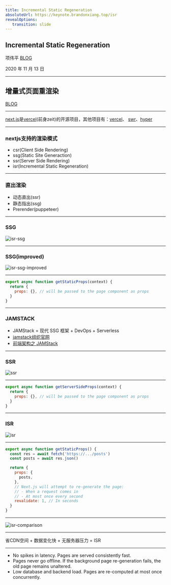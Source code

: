 ```yaml
---
title: Incremental Static Regeneration
absoluteUrl: https://keynote.brandonxiang.top/isr
revealOptions: 
   transition: slide
---
```


## Incremental Static Regeneration

项伟平 [BLOG](https://brandonxiang.vercel.app/)

2020 年 11 月 13 日

---

## 增量式页面重渲染

[BLOG](https://nextjs.org/blog/next-9-5#stable-incremental-static-regeneration)

---

[next.js](https://nextjs.org/)是[vercel](http://vercel.com/)(前身zeit)的开源项目，其他项目有：[vercel](https://github.com/vercel/vercel)、 [swr](https://github.com/vercel/swr)、[hyper](https://github.com/vercel/hyper)

---

### nextjs支持的渲染模式
- csr(Client Side Rendering)
- ssg(Static Site Generaction)
- ssr(Server Side Rendering)
- isr(Incremental Static Regeneration)

---

### 直出渲染
- 动态直出(ssr)
- 静态指出(ssg)
- Prerender(puppeteer)

---

### SSG

![isr-ssg](https://keynote.brandonxiang.top/public/img/isr-ssg.png)

---

### SSG(improved)

![isr-ssg-improved](https://keynote.brandonxiang.top/public/img/isr-ssg-improved.png)

---

```javascript
export async function getStaticProps(context) {
  return {
    props: {}, // will be passed to the page component as props
  }
}
```

---

### JAMSTACK

- JAMStack = 现代 SSG 框架 + DevOps + Serverless
- [jamstack组织官网](https://jamstack.org/)
- [前端架构之 JAMStack](https://zhuanlan.zhihu.com/p/137809668)

---

### SSR

![ssr](https://keynote.brandonxiang.top/public/img/isr-ssr.png)

---

```javascript
export async function getServerSideProps(context) {
  return {
    props: {}, // will be passed to the page component as props
  }
}
```

---

### ISR

![isr](https://keynote.brandonxiang.top/public/img/isr-isr.png)

---

```javascript
export async function getStaticProps() {
  const res = await fetch('https://.../posts')
  const posts = await res.json()

  return {
    props: {
      posts,
    },
    // Next.js will attempt to re-generate the page:
    // - When a request comes in
    // - At most once every second
    revalidate: 1, // In seconds
  }
}
```

---

![isr-comparison](https://keynote.brandonxiang.top/public/img/isr-comparison.png)

---

省CDN空间 + 数据变化快 + 无服务器压力 = ISR

---

- No spikes in latency. Pages are served consistently fast.
- Pages never go offline. If the background page re-generation fails, the old page remains unaltered.
- Low database and backend load. Pages are re-computed at most once concurrently.